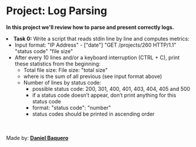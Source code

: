 <html>
<h1>Project: Log Parsing</h1>
<p><strong>In this project we'll review how to parse and present correctly logs.</strong></p>
<body>
<li><strong>Task 0:</strong> Write a script that reads stdin line by line and computes metrics:
<ul>
<li>Input format: "IP Address" - ["date"] "GET /projects/260 HTTP/1.1" "status code" "file size"</li>
<li>After every 10 lines and/or a keyboard interruption (CTRL + C), print these statistics from the beginning:
<ul>
<li>Total file size: File size: "total size"</li>
<li>where <total size> is the sum of all previous <file size> (see input format above)
</li>
<li>Number of lines by status code:
<ul>
<li>possible status code: 200, 301, 400, 401, 403, 404, 405 and 500</li>
<li>if a status code doesn’t appear, don’t print anything for this status code</li>
<li>format: "status code": "number"</li>
<li>status codes should be printed in ascending order</li>
</ul>
</li>
</ul>
</li>
</ul>
</li>
</body>
<br>
<br>
<footer>Made by: <strong><a href="https://github.com/DanielBaquero28">Daniel Baquero</a></strong></footer>
</html>